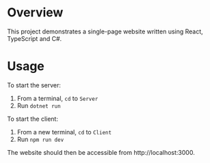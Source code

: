 # Overview

This project demonstrates a single-page website written using React, TypeScript and C#.

# Usage

To start the server:

1. From a terminal, `cd` to `Server`
2. Run `dotnet run`

To start the client:

1. From a new terminal, `cd` to `Client`
2. Run `npm run dev`

The website should then be accessible from http://localhost:3000.